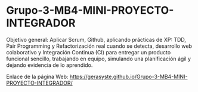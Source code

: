 # Grupo-3-MB4-MINI-PROYECTO-INTEGRADOR
Objetivo general: Aplicar Scrum, Github, aplicando prácticas de XP: TDD, Pair Programming y Refactorización real cuando se detecta, desarrollo web colaborativo y Integración Continua (CI) para entregar un producto funcional sencillo, trabajando en equipo, simulando una planificación ágil y dejando evidencia de lo aprendido.

Enlace de la página Web:
https://gerasyste.github.io/Grupo-3-MB4-MINI-PROYECTO-INTEGRADOR/
